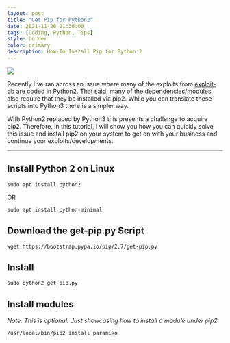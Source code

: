 ```yaml
---
layout: post
title: "Get Pip for Python2"
date: 2021-11-26 01:30:00
tags: [Coding, Python, Tips]
style: border
color: primary
description: How-To Install Pip for Python 2
---
```


![](https://i.imgur.com/BlsZ8VG.png)

Recently I've ran across an issue where many of the exploits from [exploit-db](https://www.exploit-db.com/) are coded in Python2. That said, many of the dependencies/modules also require that they be installed via pip2. While you can translate these scripts into Python3 there is a simpler way.

With Python2 replaced by Python3 this presents a challenge to acquire pip2. Therefore, in this tutorial, I will show you how you can quickly solve this issue and install pip2 on your system to get on with your business and continue your exploits/developments.

---

## Install Python 2 on Linux

`sudo apt install python2`

OR

`sudo apt install python-minimal`

## Download the get-pip.py Script

`wget https://bootstrap.pypa.io/pip/2.7/get-pip.py`

## Install

`sudo python2 get-pip.py`

## Install modules

*Note: This is optional. Just showcasing how to install a module under pip2.*

`/usr/local/bin/pip2 install paramiko`

